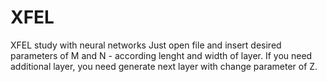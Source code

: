 # XFEL
XFEL study with neural networks
Just open file and insert desired parameters of M and N - according lenght and width of layer. If you need additional layer, you need generate next layer with change parameter of Z.
